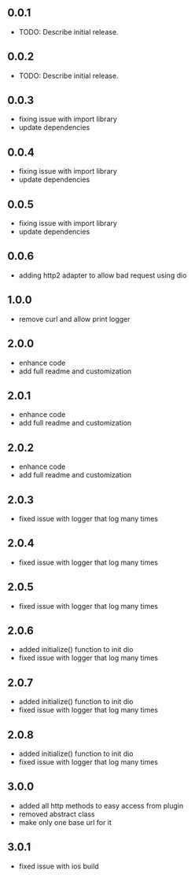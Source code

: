 ## 0.0.1

* TODO: Describe initial release.
## 0.0.2

* TODO: Describe initial release.

## 0.0.3

* fixing issue with import library
* update dependencies

## 0.0.4

* fixing issue with import library
* update dependencies
## 0.0.5

* fixing issue with import library
* update dependencies

## 0.0.6

* adding http2 adapter to allow bad request using dio

## 1.0.0

* remove curl and allow print logger

## 2.0.0

* enhance code 
* add full readme and customization

## 2.0.1

* enhance code
* add full readme and customization

## 2.0.2

* enhance code
* add full readme and customization

## 2.0.3

* fixed issue with logger that log many times

## 2.0.4

* fixed issue with logger that log many times

## 2.0.5

* fixed issue with logger that log many times

## 2.0.6
* added  initialize() function to init dio
* fixed issue with logger that log many times

## 2.0.7
* added  initialize() function to init dio
* fixed issue with logger that log many times

## 2.0.8
* added  initialize() function to init dio
* fixed issue with logger that log many times

## 3.0.0
* added  all http methods to easy access from plugin
* removed abstract class
* make only one base url for it

## 3.0.1
* fixed issue with ios build